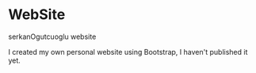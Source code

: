 # WebSite
serkanOgutcuoglu website

I created my own personal website using Bootstrap, I haven't published it yet.
